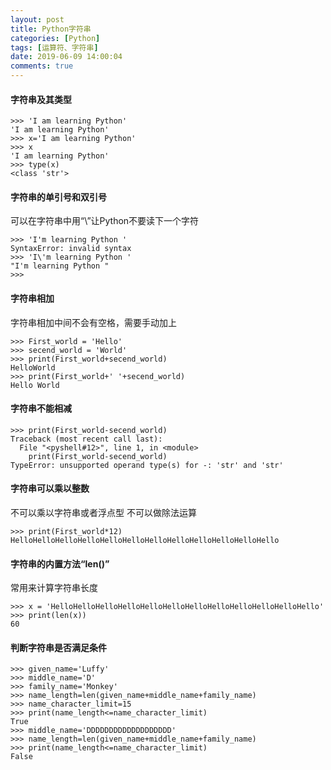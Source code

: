 ```yaml
---
layout: post
title: Python字符串
categories: [Python]
tags: [运算符、字符串]
date: 2019-06-09 14:00:04
comments: true
---
```



#### 字符串及其类型

```
>>> 'I am learning Python'
'I am learning Python'
>>> x='I am learning Python'
>>> x
'I am learning Python'
>>> type(x)
<class 'str'>
```

#### 字符串的单引号和双引号
可以在字符串中用“\”让Python不要读下一个字符

```
>>> 'I'm learning Python '
SyntaxError: invalid syntax
>>> 'I\'m learning Python '
"I'm learning Python "
>>> 
```

#### 字符串相加
字符串相加中间不会有空格，需要手动加上

```
>>> First_world = 'Hello'
>>> secend_world = 'World'
>>> print(First_world+secend_world)
HelloWorld
>>> print(First_world+' '+secend_world)
Hello World
```

#### 字符串不能相减

```
>>> print(First_world-secend_world)
Traceback (most recent call last):
  File "<pyshell#12>", line 1, in <module>
    print(First_world-secend_world)
TypeError: unsupported operand type(s) for -: 'str' and 'str'
```

#### 字符串可以乘以整数
不可以乘以字符串或者浮点型
不可以做除法运算

```
>>> print(First_world*12)
HelloHelloHelloHelloHelloHelloHelloHelloHelloHelloHelloHello
```

#### 字符串的内置方法“len()”
常用来计算字符串长度

```
>>> x = 'HelloHelloHelloHelloHelloHelloHelloHelloHelloHelloHelloHello'
>>> print(len(x))
60
```

#### 判断字符串是否满足条件

```
>>> given_name='Luffy'
>>> middle_name='D'
>>> family_name='Monkey'
>>> name_length=len(given_name+middle_name+family_name)
>>> name_character_limit=15
>>> print(name_length<=name_character_limit)
True
>>> middle_name='DDDDDDDDDDDDDDDDDDD'
>>> name_length=len(given_name+middle_name+family_name)
>>> print(name_length<=name_character_limit)
False
```


